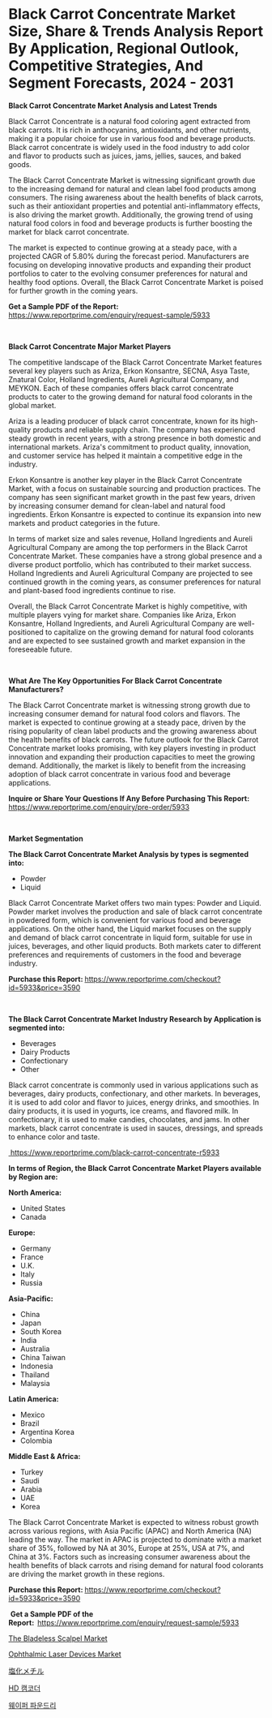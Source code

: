 <p><h1>Black Carrot Concentrate Market Size, Share & Trends Analysis Report By Application, Regional Outlook, Competitive Strategies, And Segment Forecasts, 2024 - 2031</h1></p><p><strong>Black Carrot Concentrate Market Analysis and Latest Trends</strong></p>
<p><p>Black Carrot Concentrate is a natural food coloring agent extracted from black carrots. It is rich in anthocyanins, antioxidants, and other nutrients, making it a popular choice for use in various food and beverage products. Black carrot concentrate is widely used in the food industry to add color and flavor to products such as juices, jams, jellies, sauces, and baked goods.</p><p>The Black Carrot Concentrate Market is witnessing significant growth due to the increasing demand for natural and clean label food products among consumers. The rising awareness about the health benefits of black carrots, such as their antioxidant properties and potential anti-inflammatory effects, is also driving the market growth. Additionally, the growing trend of using natural food colors in food and beverage products is further boosting the market for black carrot concentrate.</p><p>The market is expected to continue growing at a steady pace, with a projected CAGR of 5.80% during the forecast period. Manufacturers are focusing on developing innovative products and expanding their product portfolios to cater to the evolving consumer preferences for natural and healthy food options. Overall, the Black Carrot Concentrate Market is poised for further growth in the coming years.</p></p>
<p><strong>Get a Sample PDF of the Report:&nbsp;</strong> <a href="https://www.reportprime.com/enquiry/request-sample/5933">https://www.reportprime.com/enquiry/request-sample/5933</a></p>
<p>&nbsp;</p>
<p><strong>Black Carrot Concentrate Major Market Players</strong></p>
<p><p>The competitive landscape of the Black Carrot Concentrate Market features several key players such as Ariza, Erkon Konsantre, SECNA, Asya Taste, Znatural Color, Holland Ingredients, Aureli Agricultural Company, and MEYKON. Each of these companies offers black carrot concentrate products to cater to the growing demand for natural food colorants in the global market.</p><p>Ariza is a leading producer of black carrot concentrate, known for its high-quality products and reliable supply chain. The company has experienced steady growth in recent years, with a strong presence in both domestic and international markets. Ariza's commitment to product quality, innovation, and customer service has helped it maintain a competitive edge in the industry.</p><p>Erkon Konsantre is another key player in the Black Carrot Concentrate Market, with a focus on sustainable sourcing and production practices. The company has seen significant market growth in the past few years, driven by increasing consumer demand for clean-label and natural food ingredients. Erkon Konsantre is expected to continue its expansion into new markets and product categories in the future.</p><p>In terms of market size and sales revenue, Holland Ingredients and Aureli Agricultural Company are among the top performers in the Black Carrot Concentrate Market. These companies have a strong global presence and a diverse product portfolio, which has contributed to their market success. Holland Ingredients and Aureli Agricultural Company are projected to see continued growth in the coming years, as consumer preferences for natural and plant-based food ingredients continue to rise.</p><p>Overall, the Black Carrot Concentrate Market is highly competitive, with multiple players vying for market share. Companies like Ariza, Erkon Konsantre, Holland Ingredients, and Aureli Agricultural Company are well-positioned to capitalize on the growing demand for natural food colorants and are expected to see sustained growth and market expansion in the foreseeable future.</p></p>
<p>&nbsp;</p>
<p><strong>What Are The Key Opportunities For Black Carrot Concentrate Manufacturers?</strong></p>
<p><p>The Black Carrot Concentrate market is witnessing strong growth due to increasing consumer demand for natural food colors and flavors. The market is expected to continue growing at a steady pace, driven by the rising popularity of clean label products and the growing awareness about the health benefits of black carrots. The future outlook for the Black Carrot Concentrate market looks promising, with key players investing in product innovation and expanding their production capacities to meet the growing demand. Additionally, the market is likely to benefit from the increasing adoption of black carrot concentrate in various food and beverage applications.</p></p>
<p><strong>Inquire or Share Your Questions If Any Before Purchasing This Report:</strong> <a href="https://www.reportprime.com/enquiry/pre-order/5933">https://www.reportprime.com/enquiry/pre-order/5933</a></p>
<p>&nbsp;</p>
<p><strong>Market Segmentation</strong></p>
<p><strong>The Black Carrot Concentrate Market Analysis by types is segmented into:</strong></p>
<p><ul><li>Powder</li><li>Liquid</li></ul></p>
<p><p>Black Carrot Concentrate Market offers two main types: Powder and Liquid. Powder market involves the production and sale of black carrot concentrate in powdered form, which is convenient for various food and beverage applications. On the other hand, the Liquid market focuses on the supply and demand of black carrot concentrate in liquid form, suitable for use in juices, beverages, and other liquid products. Both markets cater to different preferences and requirements of customers in the food and beverage industry.</p></p>
<p><strong>Purchase this Report:&nbsp;</strong><a href="https://www.reportprime.com/checkout?id=5933&price=3590">https://www.reportprime.com/checkout?id=5933&price=3590</a></p>
<p>&nbsp;</p>
<p><strong>The Black Carrot Concentrate Market Industry Research by Application is segmented into:</strong></p>
<p><ul><li>Beverages</li><li>Dairy Products</li><li>Confectionary</li><li>Other</li></ul></p>
<p><p>Black carrot concentrate is commonly used in various applications such as beverages, dairy products, confectionary, and other markets. In beverages, it is used to add color and flavor to juices, energy drinks, and smoothies. In dairy products, it is used in yogurts, ice creams, and flavored milk. In confectionary, it is used to make candies, chocolates, and jams. In other markets, black carrot concentrate is used in sauces, dressings, and spreads to enhance color and taste.</p></p>
<p><a href="https://www.reportprime.com/black-carrot-concentrate-r5933">&nbsp;https://www.reportprime.com/black-carrot-concentrate-r5933</a></p>
<p><strong>In terms of Region, the Black Carrot Concentrate Market Players available by Region are:</strong></p>
<p>
    <p> <strong> North America: </strong>
        <ul>
            <li>United States</li>
            <li>Canada</li>
        </ul>
        </p> 
    <p> <strong> Europe: </strong>
        <ul>
            <li>Germany</li>
            <li>France</li>
            <li>U.K.</li>
            <li>Italy</li>
            <li>Russia</li>
        </ul>
        </p> 
    <p> <strong> Asia-Pacific: </strong>
        <ul>
            <li>China</li>
            <li>Japan</li>
            <li>South Korea</li>
            <li>India</li>
            <li>Australia</li>
            <li>China Taiwan</li>
            <li>Indonesia</li>
            <li>Thailand</li>
            <li>Malaysia</li>
        </ul>
        </p> 
    <p> <strong> Latin America: </strong>
        <ul>
            <li>Mexico</li>
            <li>Brazil</li>
            <li>Argentina Korea</li>
            <li>Colombia</li>
        </ul>
        </p> 
    <p> <strong> Middle East & Africa: </strong>
        <ul>
            <li>Turkey</li>
            <li>Saudi</li>
            <li>Arabia</li>
            <li>UAE</li>
            <li>Korea</li>
        </ul>
    </p>
    </p>
<p><p>The Black Carrot Concentrate Market is expected to witness robust growth across various regions, with Asia Pacific (APAC) and North America (NA) leading the way. The market in APAC is projected to dominate with a market share of 35%, followed by NA at 30%, Europe at 25%, USA at 7%, and China at 3%. Factors such as increasing consumer awareness about the health benefits of black carrots and rising demand for natural food colorants are driving the market growth in these regions.</p></p>
<p><strong>Purchase this Report: </strong><a href="https://www.reportprime.com/checkout?id=5933&price=3590">https://www.reportprime.com/checkout?id=5933&price=3590</a></p>
<p>&nbsp;<strong>Get a Sample PDF of the Report:&nbsp;&nbsp;</strong><a href="https://www.reportprime.com/enquiry/request-sample/5933">https://www.reportprime.com/enquiry/request-sample/5933</a></p>
<p><strong></strong></p>
<p><p><a href="https://issuu.com/reportprime-2/docs/the-bladeless-scalpel-market-size-2030.pptx">The Bladeless Scalpel Market</a></p><p><a href="https://issuu.com/reportprime-2/docs/ophthalmic-laser-devices-market-size-2030.pptx">Ophthalmic Laser Devices Market</a></p><p><a href="https://medium.com/@hugofirst21/%E3%83%A1%E3%83%81%E3%83%AB%E3%82%AF%E3%83%AD%E3%83%AA%E3%83%89%E5%B8%82%E5%A0%B4%E3%81%AE%E6%96%B0%E8%88%88%E3%83%88%E3%83%AC%E3%83%B3%E3%83%89-2024%E5%B9%B4%E3%81%8B%E3%82%892031%E5%B9%B4%E3%81%BE%E3%81%A7%E3%81%AE%E3%82%B0%E3%83%AD%E3%83%BC%E3%83%90%E3%83%AB%E5%B1%95%E6%9C%9B%E3%81%A8%E5%B0%86%E6%9D%A5%E3%81%AE%E5%B1%95%E6%9C%9B-45eb8d48ed4f">塩化メチル</a></p><p><a href="https://medium.com/@fly879567/%EA%B8%80%EB%A1%9C%EB%B2%8C-hd-%EC%BA%A0%EC%BD%94%EB%8D%94-%EC%8B%9C%EC%9E%A5-%EA%B8%B0%ED%9A%8C-%EB%B0%8F-2024%EB%85%84%EB%B6%80%ED%84%B0-2031%EB%85%84%EA%B9%8C%EC%A7%80%EC%9D%98-%EC%98%88%EC%B8%A1-4166d6d0a7c4">HD 캠코더</a></p><p><a href="https://medium.com/@rickymetzdvm/%EC%9B%A8%EC%9D%B4%ED%8D%BC-%ED%8C%8C%EC%9A%B4%EB%93%9C%EB%A6%AC-%EC%8B%9C%EC%9E%A5-%EA%B8%80%EB%A1%9C%EB%B2%8C-%EC%8B%9C%EC%9E%A5-%EB%8F%99%ED%96%A5-%EB%B0%8F-%ED%8C%90%EB%A7%A4-%EB%8F%99%ED%96%A5-2024%EB%85%84%EB%B6%80%ED%84%B0-2031%EB%85%84%EA%B9%8C%EC%A7%80-c0ec2b87f2ad">웨이퍼 파운드리</a></p></p>